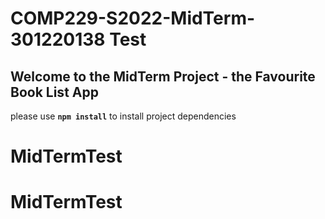 # COMP229-S2022-MidTerm-301220138 Test

## Welcome to the MidTerm Project - the Favourite Book List App

please use **`npm install`** to install project dependencies
# MidTermTest
# MidTermTest
